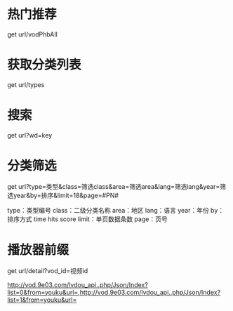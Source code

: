 # 热门推荐

get url/vodPhbAll

# 获取分类列表

get url/types

# 搜索

get url?wd=key

# 分类筛选

get url?type=类型&class=筛选class&area=筛选area&lang=筛选lang&year=筛选year&by=排序&limit=18&page=#PN#

type：类型编号
class：二级分类名称
area：地区
lang：语言
year：年份
by：排序方式 time hits score
limit：单页数据条数
page：页号

# 播放器前缀

get url/detail?vod_id=视频id

http://vod.9e03.com/lvdou_api..php/Json/Index?list=0&from=youku&url=,http://vod.9e03.com/lvdou_api..php/Json/Index?list=1&from=youku&url=
